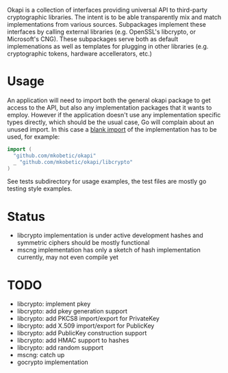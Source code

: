 Okapi is a collection of interfaces providing universal API to third-party cryptographic libraries. The intent is to be able transparently mix and match implementations from various sources. Subpackages implement these interfaces by calling external libraries (e.g. OpenSSL's libcrypto, or Microsoft's CNG). These subpackages serve both as default implemenations as well as templates for plugging in other libraries (e.g. cryptographic tokens, hardware accellerators, etc.)

Usage
=====

An application will need to import both the general okapi package to get access to the API, but also any implementation packages that it wants to employ. However if the application doesn't use any implementation specific types directly, which should be the usual case, Go will complain about an unused import. In this case a [blank import](http://golang.org/doc/effective_go.html#blank_import) of the implementation has to be used, for example:

```go
import (
  "github.com/mkobetic/okapi"
  _ "github.com/mkobetic/okapi/libcrypto"
)
```

See tests subdirectory for usage examples, the test files are mostly go testing style examples.

Status
======

* libcrypto implementation is under active development hashes and symmetric ciphers should be mostly functional
* mscng implementation has only a sketch of hash implementation currently, may not even compile yet

TODO
====

 * libcrypto: implement pkey
 * libcrypto: add pkey generation support
 * libcrypto: add PKCS8 import/export for PrivateKey
 * libcrypto: add X.509 import/export for PublicKey
 * libcrypto: add PublicKey construction support
 * libcrypto: add HMAC support to hashes
 * libcrypto: add random support
 * mscng: catch up
 * gocrypto implementation